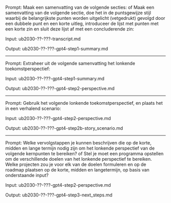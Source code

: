 Prompt: Maak een samenvatting van de volgende secties:
of 
Maak een samenvatting van de volgende sectie, doe het in de puntsgewijze stijl waarbij de belangrijkste punten worden uitgelicht (vetgedrukt) gevolgd door een dubbele punt en een korte uitleg, introduceer de lijst met punten met een korte zin en sluit deze lijst af met een concluderende zin:

Input: ub2030-??-???-transcript.md

Output: ub2030-??-???-gpt4-step1-summary.md

-------

Prompt: Extraheer uit de volgende samenvatting het lonkende toekomstperspectief:

Input: ub2030-??-???-gpt4-step1-summary.md

Output: ub2030-??-???-gpt4-step2-perspective.md

-------

Prompt: Gebruik het volgende lonkende toekomstperspectief, en plaats het in een verhalend scenario:

Input: ub2030-??-???-gpt4-step2-perspective.md

Output: ub2030-??-???-gpt4-step2b-story_scenario.md

-------

Prompt: Welke vervolgstappen je kunnen beschrijven die op de korte, midden en lange termijn nodig zijn om het lonkende perspectief van de volgende kernpunten te bereiken?
of
Stel je moet een programma opstellen om de verschillende doelen van het lonkende perspectief te bereiken. Welke projecten zou je voor elk van de doelen formuleren en op de roadmap plaatsen op de korte, midden en langetermijn, op basis van onderstaande input?
 

Input: ub2030-??-???-gpt4-step2-perspective.md

Output: ub2030-??-???-gpt4-step3-next_steps.md